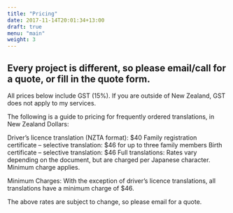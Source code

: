```yaml
---
title: "Pricing"
date: 2017-11-14T20:01:34+13:00
draft: true
menu: "main"
weight: 3
---
```


## Every project is different, so please email/call for a quote, or fill in the quote form. 
All prices below include GST (15%). 
If you are outside of New Zealand, GST does not apply to my services.

The following is a guide to pricing for frequently ordered translations, in New Zealand Dollars:

Driver’s licence translation (NZTA format): $40
Family registration certificate – selective translation: $46 for up to three family members
Birth certificate – selective translation: $46
Full translations: Rates vary depending on the document, but are charged per Japanese character. Minimum charge applies. 

Minimum Charges: With the exception of driver’s licence translations, all translations have a minimum charge of $46. 

The above rates are subject to change, so please email for a quote.

